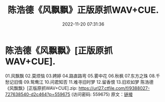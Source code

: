 ﻿---
title: 陈浩德《风飘飘》正版原抓WAV+CUE.
date: 2022-11-20 07:31:36
categories: WAV车载音乐、镜像
tags: 华语中文
---
# 陈浩德《风飘飘》[正版原抓WAV+CUE].

01.风飘飘
02.莫烦恼
03.娉婷
04.路直路弯
05.雾中花
06.秋枫
07.东方之珠
08.千愁记旧情
09.鸳鸯江
10.问君知否
11.难寻旧时梦
12.留香恨
13.旧欢如梦
陈浩德《风飘飘》[正版原抓WAV+CUE].zip: https://url27.ctfile.com/f/9388027-727638540-d2c464?p=559675
(访问密码: 559675)
原文：[链接](https://blog.sina.com.cn/s/blog_1647c7e76010310c4.html)